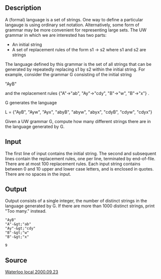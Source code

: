 <h2>Description</h2><p>A (formal) language is a set of strings. One way to define a particular langauge is using ordinary set notation. Alternatively, some form of grammar may be more convenient for representing large sets. The UW grammar in which we are interested has two parts: 
</p><ul><li>An initial string 
<br></li><li>A set of replacement rules of the form s1 -&gt; s2 where s1 and s2 are strings </li></ul><p>
</p>The language defined by this grammar is the set of all strings that can be generated by repeatedly replacing s1 by s2 within the initial string. For example, consider the grammar G consisting of the initial string 

"AyB"

and the replacement rules 
{"A"-&gt;"ab", "Ay"-&gt;"cdy", "B"-&gt;"w", "B"-&gt;"x"} .

G generates the language 

L = {"AyB", "Ayw", "Ayx", "abyB", "abyw", "abyx", "cdyB", "cdyw", "cdyx"}

Given a UW grammar G, compute how many different strings there are in the language generated by G.
<h2>Input</h2><p>The first line of input contains the initial string. The second and subsequent lines contain the replacement rules, one per line, terminated by end-of-file. There are at most 100 replacement rules. Each input string contains between 0 and 10 upper and lower case letters, and is enclosed in quotes. There are no spaces in the input. </p><h2>Output</h2><p>Output consists of a single integer, the number of distinct strings in the language generated by G. If there are more than 1000 distinct strings, print "Too many." instead. </p><pre><code class="language-input1">&quot;AyB&quot;
&quot;A&quot;-&amp;gt;&quot;ab&quot;
&quot;Ay&quot;-&amp;gt;&quot;cdy&quot;
&quot;B&quot;-&amp;gt;&quot;w&quot;
&quot;B&quot;-&amp;gt;&quot;x&quot;
</code></pre><pre><code class="language-output1">9
</code></pre><h2>Source</h2><a href="searchproblem?field=source&amp;key=Waterloo+local+2000.09.23">Waterloo local 2000.09.23</a>